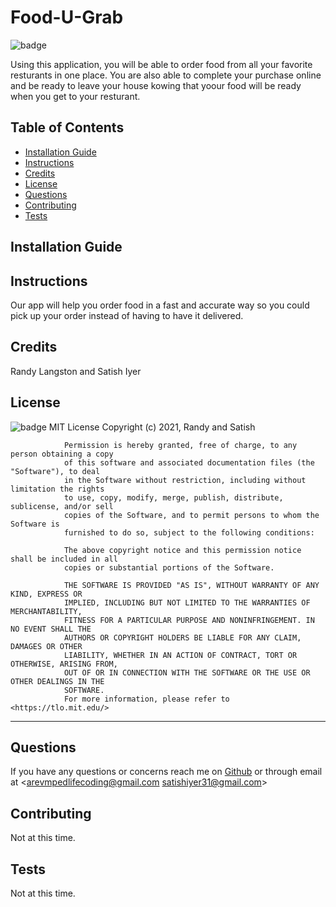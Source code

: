# Food-U-Grab

![badge](https://img.shields.io/badge/License-MIT-brightgreen)

Using this application, you will be able to order food from all your favorite resturants in one place. You are also able to complete your purchase online and be ready to leave your house kowing that yoour food will be ready when you get to your resturant.

## Table of Contents

- [Installation Guide](#installation)
- [Instructions](#instructions)
- [Credits](#credits)
- [License](#license)
- [Questions](#questions)
- [Contributing](#contributing)
- [Tests](#tests)

## Installation Guide

## Instructions

Our app will help you order food in a fast and accurate way so you could pick up your order instead of having to have it delivered.

## Credits

Randy Langston and Satish Iyer

## License

![badge](https://img.shields.io/badge/License-MIT-brightgreen)
MIT License
Copyright (c) 2021, Randy and Satish

                Permission is hereby granted, free of charge, to any person obtaining a copy
                of this software and associated documentation files (the "Software"), to deal
                in the Software without restriction, including without limitation the rights
                to use, copy, modify, merge, publish, distribute, sublicense, and/or sell
                copies of the Software, and to permit persons to whom the Software is
                furnished to do so, subject to the following conditions:

                The above copyright notice and this permission notice shall be included in all
                copies or substantial portions of the Software.

                THE SOFTWARE IS PROVIDED "AS IS", WITHOUT WARRANTY OF ANY KIND, EXPRESS OR
                IMPLIED, INCLUDING BUT NOT LIMITED TO THE WARRANTIES OF MERCHANTABILITY,
                FITNESS FOR A PARTICULAR PURPOSE AND NONINFRINGEMENT. IN NO EVENT SHALL THE
                AUTHORS OR COPYRIGHT HOLDERS BE LIABLE FOR ANY CLAIM, DAMAGES OR OTHER
                LIABILITY, WHETHER IN AN ACTION OF CONTRACT, TORT OR OTHERWISE, ARISING FROM,
                OUT OF OR IN CONNECTION WITH THE SOFTWARE OR THE USE OR OTHER DEALINGS IN THE
                SOFTWARE.
                For more information, please refer to <https://tlo.mit.edu/>

---

## Questions

If you have any questions or concerns reach me on [Github](https://github.com/arevampedlifecoding) or through email at <arevmpedlifecoding@gmail.com satishiyer31@gmail.com>

## Contributing

Not at this time.

## Tests

Not at this time.
